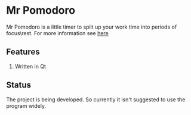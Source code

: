Mr Pomodoro
=============================

Mr Pomodoro is a little timer to split up your work time into periods of focus\rest.
For more information see [here](http://pomodorotechnique.com/)


Features 
----------------------------

1. Written in Qt


Status
----------------------------

The project is being developed. So currently it isn't suggested to use the program widely.
